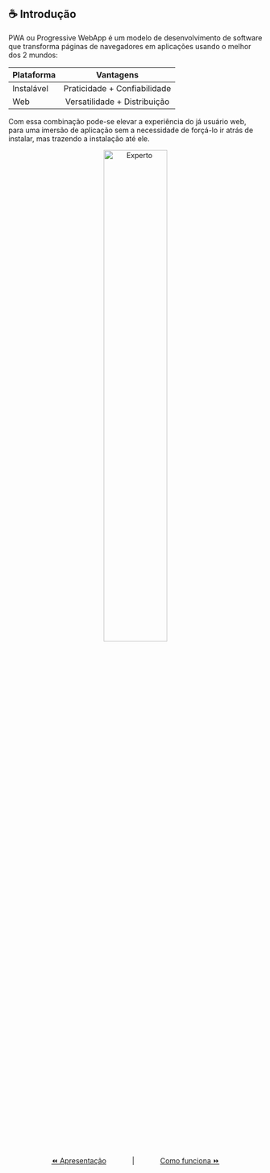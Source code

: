 ## ☕ Introdução

PWA ou Progressive WebApp é um modelo de desenvolvimento de software que transforma páginas de navegadores em aplicações usando o melhor dos 2 mundos:

| Plataforma  | Vantagens                    |
|-------------|:----------------------------:|
| Instalável  | Praticidade + Confiabilidade |
| Web         | Versatilidade + Distribuição |

Com essa combinação pode-se elevar a experiência do já usuário web, para uma imersão de aplicação sem a necessidade de forçá-lo ir atrás de instalar, mas trazendo a instalação até ele.

<p align="center">
  <img width="50%" alt="Experto" src="https://user-images.githubusercontent.com/10121394/187801297-3855c0b9-f564-4ad9-9154-a4f69832c257.gif">
</p>

<br>

<p align="center">
  <a href="README.md">⏪️ Apresentação</a>
  &nbsp;&nbsp;&nbsp;&nbsp;&nbsp;&nbsp;&nbsp;&nbsp;&nbsp;&nbsp;&nbsp;&nbsp;|&nbsp;&nbsp;&nbsp;&nbsp;&nbsp;&nbsp;&nbsp;&nbsp;&nbsp;&nbsp;&nbsp;&nbsp;
  <a href="how-it-works.md#%EF%B8%8F-como-funciona">Como funciona ⏩</a>
</p>

